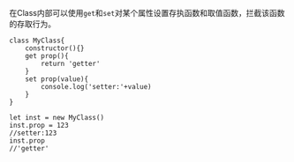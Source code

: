 在Class内部可以使用`get`和`set`对某个属性设置存执函数和取值函数，拦截该函数的存取行为。
```
class MyClass{
    constructor(){}
    get prop(){
        return 'getter'
    }
    set prop(value){
        console.log('setter:'+value)
    }
}

let inst = new MyClass()
inst.prop = 123
//setter:123
inst.prop
//'getter'
```
